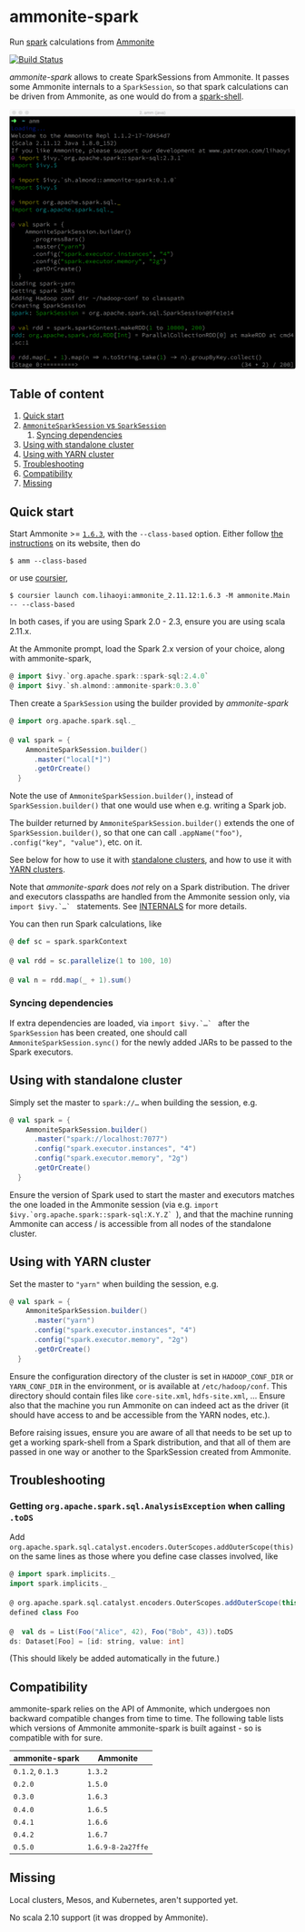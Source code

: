 # ammonite-spark

Run [spark](https://spark.apache.org/) calculations from [Ammonite](http://ammonite.io/)

[![Build Status](https://travis-ci.org/alexarchambault/ammonite-spark.svg?branch=master)](https://travis-ci.org/alexarchambault/ammonite-spark)

*ammonite-spark* allows to create SparkSessions from Ammonite. It passes some Ammonite internals to a `SparkSession`, so that spark calculations can be driven from Ammonite, as one would do from a [spark-shell](https://spark.apache.org/docs/2.3.1/quick-start.html#interactive-analysis-with-the-spark-shell).

<img src="ammonite-spark.png" width="800">

## Table of content

1. [Quick start](#quick-start)
2. [`AmmoniteSparkSession` vs `SparkSession`](#ammonitesparksession-vs-sparksession)
   1. [Syncing dependencies](#syncing-dependencies)
3. [Using with standalone cluster](#using-with-standalone-cluster)
4. [Using with YARN cluster](#using-with-yarn-cluster)
5. [Troubleshooting](#troubleshooting)
6. [Compatibility](#compatibility)
7. [Missing](#missing)



## Quick start

Start Ammonite >= [`1.6.3`](https://github.com/lihaoyi/Ammonite/releases/download/1.6.3/2.11-1.6.3), with the `--class-based` option. Either follow [the instructions](http://ammonite.io/#Ammonite-REPL) on its website, then do
```
$ amm --class-based
```
or use [coursier](https://github.com/coursier/coursier),
```
$ coursier launch com.lihaoyi:ammonite_2.11.12:1.6.3 -M ammonite.Main -- --class-based
```
In both cases, if you are using Spark 2.0 - 2.3, ensure you are using scala 2.11.x.

At the Ammonite prompt, load the Spark 2.x version of your choice, along with ammonite-spark,
```scala
@ import $ivy.`org.apache.spark::spark-sql:2.4.0`
@ import $ivy.`sh.almond::ammonite-spark:0.3.0`
```

Then create a `SparkSession` using the builder provided by *ammonite-spark*
```scala
@ import org.apache.spark.sql._

@ val spark = {
    AmmoniteSparkSession.builder()
      .master("local[*]")
      .getOrCreate()
  }
```

Note the use of `AmmoniteSparkSession.builder()`, instead of `SparkSession.builder()` that one would use when e.g. writing a Spark job.

The builder returned by `AmmoniteSparkSession.builder()` extends the one of `SparkSession.builder()`, so that one can call `.appName("foo")`, `.config("key", "value")`, etc. on it.

See below for how to use it with [standalone clusters](#using-with-standalone-cluster), and how to use it with [YARN clusters](#using-with-yarn-cluster).

Note that *ammonite-spark* does *not* rely on a Spark distribution. The driver and executors classpaths are handled from the Ammonite session only, via ``import $ivy.`…` `` statements. See [INTERNALS](https://github.com/alexarchambault/ammonite-spark/blob/develop/INTERNALS.md) for more details.

You can then run Spark calculations, like
```scala
@ def sc = spark.sparkContext

@ val rdd = sc.parallelize(1 to 100, 10)

@ val n = rdd.map(_ + 1).sum()
```

### Syncing dependencies

If extra dependencies are loaded, via ``import $ivy.`…` `` after the `SparkSession` has been created, one should call `AmmoniteSparkSession.sync()` for the newly added JARs to be passed to the Spark executors.

## Using with standalone cluster

Simply set the master to `spark://…` when building the session, e.g.
```scala
@ val spark = {
    AmmoniteSparkSession.builder()
      .master("spark://localhost:7077")
      .config("spark.executor.instances", "4")
      .config("spark.executor.memory", "2g")
      .getOrCreate()
  }
```

Ensure the version of Spark used to start the master and executors matches the one loaded in the Ammonite session (via e.g. ``import $ivy.`org.apache.spark::spark-sql:X.Y.Z` ``), and that the machine running Ammonite can access / is accessible from all nodes of the standalone cluster.

## Using with YARN cluster

Set the master to `"yarn"` when building the session, e.g.
```scala
@ val spark = {
    AmmoniteSparkSession.builder()
      .master("yarn")
      .config("spark.executor.instances", "4")
      .config("spark.executor.memory", "2g")
      .getOrCreate()
  }
```

Ensure the configuration directory of the cluster is set in `HADOOP_CONF_DIR` or `YARN_CONF_DIR` in the environment, or is available at `/etc/hadoop/conf`. This directory should contain files like `core-site.xml`, `hdfs-site.xml`, … Ensure also that the machine you run Ammonite on can indeed act as the driver (it should have access to and be accessible from the YARN nodes, etc.).

Before raising issues, ensure you are aware of all that needs to be set up to get a working spark-shell from a Spark distribution, and that all of them are passed in one way or another to the SparkSession created from Ammonite.

## Troubleshooting

### Getting `org.apache.spark.sql.AnalysisException` when calling `.toDS`

Add `org.apache.spark.sql.catalyst.encoders.OuterScopes.addOuterScope(this)` on the same lines as those where you define case classes involved, like
```scala
@ import spark.implicits._
import spark.implicits._

@ org.apache.spark.sql.catalyst.encoders.OuterScopes.addOuterScope(this); case class Foo(id: String, value: Int)
defined class Foo

@  val ds = List(Foo("Alice", 42), Foo("Bob", 43)).toDS
ds: Dataset[Foo] = [id: string, value: int]
```

(This should likely be added automatically in the future.)

## Compatibility

ammonite-spark relies on the API of Ammonite, which undergoes
non backward compatible changes from time to time. The following table lists
which versions of Ammonite ammonite-spark is built against - so is compatible
with for sure.

| ammonite-spark   | Ammonite |
|------------------|----------|
| `0.1.2`, `0.1.3` | `1.3.2`  |
| `0.2.0`          | `1.5.0`  |
| `0.3.0`          | `1.6.3`  |
| `0.4.0`          | `1.6.5`  |
| `0.4.1`          | `1.6.6`  |
| `0.4.2`          | `1.6.7`  |
| `0.5.0`          | `1.6.9-8-2a27ffe`  |

## Missing

Local clusters, Mesos, and Kubernetes, aren't supported yet.

No scala 2.10 support (it was dropped by Ammonite).
